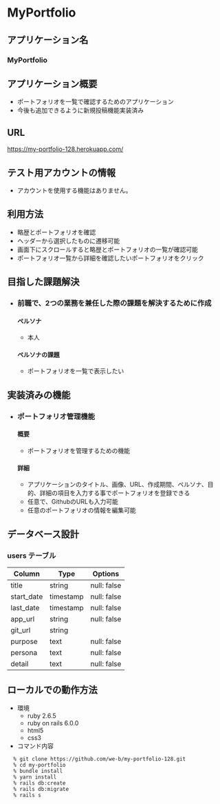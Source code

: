 # MyPortfolio

## アプリケーション名
### MyPortfolio
  
## アプリケーション概要

- ポートフォリオを一覧で確認するためのアプリケーション
- 今後も追加できるように新規投稿機能実装済み

## URL
https://my-portfolio-128.herokuapp.com/


## テスト用アカウントの情報
- アカウントを使用する機能はありません。

## 利用方法

- 略歴とポートフォリオを確認
 - ヘッダーから選択したものに遷移可能
 - 画面下にスクロールすると略歴とポートフォリオの一覧が確認可能
 - ポートフォリオ一覧から詳細を確認したいポートフォリオをクリック

## 目指した課題解決

- ### 前職で、2つの業務を兼任した際の課題を解決するために作成
  #### ペルソナ
  - 本人
  #### ペルソナの課題
  - ポートフォリオを一覧で表示したい

## 実装済みの機能

- ### ポートフォリオ管理機能
  #### 概要
  - ポートフォリオを管理するための機能
  #### 詳細
  - アプリケーションのタイトル、画像、URL、作成期間、ペルソナ、目的、詳細の項目を入力する事でポートフォリオを登録できる
  - 任意で、GithubのURLも入力可能
  - 任意のポートフォリオの情報を編集可能

## データベース設計

### users テーブル

| Column            | Type      | Options     |
| ----------------- | --------- | ----------- |
| title             | string    | null: false |
| start_date        | timestamp | null: false |
| last_date         | timestamp | null: false |
| app_url           | string    | null: false |
| git_url           | string    |             |
| purpose           | text      | null: false |
| persona           | text      | null: false |
| detail            | text      | null: false |

## ローカルでの動作方法

- 環境
  - ruby 2.6.5
  - ruby on rails 6.0.0
  - html5
  - css3
- コマンド内容
```
  % git clone https://github.com/we-b/my-portfolio-128.git
  % cd my-portfolio
  % bundle install
  % yarn install
  % rails db:create
  % rails db:migrate
  % rails s
```
